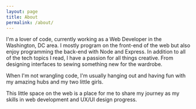 ```yaml
---
layout: page
title: About
permalink: /about/
---
```


I'm a lover of code, currently working as a Web Developer in the Washington, DC area. 
I mostly program on the front-end of the web but also enjoy programming the back-end with Node and Express. In addition to all of the tech topics I read, I have a passion for all things creative. From designing interfaces to sewing something new for the wardrobe.

When I'm not wrangling code, I'm usually hanging out and having fun with my amazing hubs and my two little girls. 

This little space on the web is a place for me to share my journey as my skills in web development and UX/UI design progress.
 
